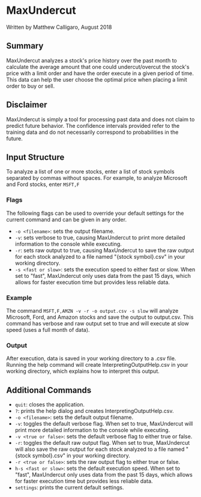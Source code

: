 # MaxUndercut
Written by Matthew Calligaro, August 2018

## Summary
MaxUndercut analyzes a stock's price history over the past month to calculate the average amount that one could undercut/overcut the stock's price with a limit order and have the order execute in a given period of time.  This data can help the user choose the optimal price when placing a limit order to buy or sell.

## Disclaimer
MaxUndercut is simply a tool for processing past data and does not claim to predict future behavior.  The confidence intervals provided refer to the training data and do not necessarily correspond to probabilities in the future.

## Input Structure
To analyze a list of one or more stocks, enter a list of stock symbols separated by commas without spaces.  For example, to analyze Microsoft and Ford stocks, enter `MSFT,F`

### Flags
The following flags can be used to override your default settings for the current command and can be given in any order.
* `-o <filename>`: sets the output filename.
* `-v`: sets verbose to true, causing MaxUndercut to print more detailed information to the console while executing.
* `-r`: sets raw output to true, causing MaxUndercut to save the raw output for each stock analyzed to a file named "{stock symbol}.csv" in your working directory.
* `-s <fast or slow>`: sets the execution speed to either fast or slow.  When set to "fast", MaxUndercut only uses data from the past 15 days, which allows for faster execution time but provides less reliable data.

### Example
The command `MSFT,F,AMZN -v -r -o output.csv -s slow` will analyze Microsoft, Ford, and Amazon stocks and save the output to output.csv.  This command has verbose and raw output set to true and will execute at slow speed (uses a full month of data).

### Output
After execution, data is saved in your working directory to a .csv file.  Running the help command will create InterpretingOutputHelp.csv in your working directory, which explains how to interpret this output.

## Additional Commands
* `quit`: closes the application.
* `?`: prints the help dialog and creates InterpretingOutputHelp.csv.
* `-o <filename>`: sets the default output filename.
* `-v`: toggles the default verbose flag.  When set to true, MaxUndercut will print more detailed information to the console while executing.
* `-v <true or false>`: sets the default verbose flag to either true or false.
* `-r`: toggles the default raw output flag.  When set to true, MaxUndercut will also save the raw output for each stock analyzed to a file named "{stock symbol}.csv" in your working directory.
* `-r <true or false>`: sets the raw output flag to either true or false.
* `h-s <fast or slow>`: sets the default execution speed.  When set to "fast", MaxUndercut only uses data from the past 15 days, which allows for faster execution time but provides less reliable data.
* `settings`: prints the current default settings.
